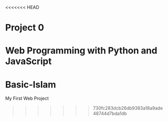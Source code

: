 <<<<<<< HEAD
# Project 0

Web Programming with Python and JavaScript
=======
# Basic-Islam
My First Web Project
>>>>>>> 730fc283dcb26db9383a18a9ade48744d7bda1db
